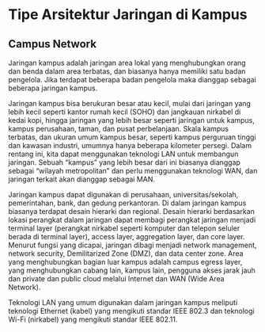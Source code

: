 # Tipe Arsitektur Jaringan di Kampus



## Campus Network

Jaringan kampus adalah jaringan area lokal yang menghubungkan orang dan benda dalam area terbatas, dan biasanya hanya memiliki satu badan pengelola. Jika terdapat beberapa badan pengelola maka dianggap sebagai beberapa jaringan kampus.

Jaringan kampus bisa berukuran besar atau kecil, mulai dari jaringan yang lebih kecil seperti kantor rumah kecil (SOHO) dan jangkauan nirkabel di kedai kopi, hingga jaringan yang lebih besar seperti jaringan untuk kampus, kampus perusahaan, taman, dan pusat perbelanjaan. Skala kampus terbatas, dan ukuran umum kampus besar, seperti kampus perguruan tinggi dan kawasan industri, umumnya hanya beberapa kilometer persegi. Dalam rentang ini, kita dapat menggunakan teknologi LAN untuk membangun jaringan. Sebuah “kampus” yang lebih besar dari ini biasanya dianggap sebagai “wilayah metropolitan” dan perlu menggunakan teknologi WAN, dan jaringan terkait akan dianggap sebagai MAN.

Jaringan kampus dapat digunakan di perusahaan, universitas/sekolah, pemerintahan, bank, dan gedung perkantoran. Di dalam jaringan kampus biasanya terdapat desain hierarki dan regional. Desain hierarki berdasarkan lokasi perangkat dalam jaringan dapat membagi perangkat jaringan menjadi terminal layer (perangkat nirkabel seperti komputer dan telepon seluler berada di terminal layer), access layer, aggregation layer, dan core layer. Menurut fungsi yang dicapai, jaringan dibagi menjadi network management, network security, Demilitarized Zone (DMZ), dan data center zone. Area yang menghubungkan bagian luar kampus adalah campus egress layer, yang menghubungkan cabang lain, kampus lain, pengguna akses jarak jauh dan private dan public cloud melalui Internet dan WAN (Wide Area Network).

Teknologi LAN yang umum digunakan dalam jaringan kampus meliputi teknologi Ethernet (kabel) yang mengikuti standar IEEE 802.3 dan teknologi Wi-Fi (nirkabel) yang mengikuti standar IEEE 802.11.